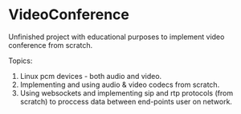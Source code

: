 # VideoConference
Unfinished project with educational purposes to implement video conference from scratch.

Topics:
1) Linux pcm devices - both audio and video.
2) Implementing and using audio & video codecs from scratch.
3) Using websockets and implementing sip and rtp protocols (from scratch) to proccess data between end-points user on network.
